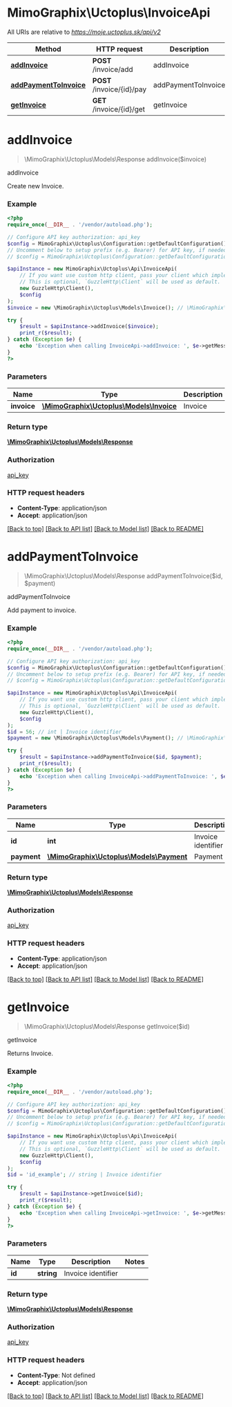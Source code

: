 # MimoGraphix\Uctoplus\InvoiceApi

All URIs are relative to *https://moje.uctoplus.sk/api/v2*

Method | HTTP request | Description
------------- | ------------- | -------------
[**addInvoice**](InvoiceApi.md#addInvoice) | **POST** /invoice/add | addInvoice
[**addPaymentToInvoice**](InvoiceApi.md#addPaymentToInvoice) | **POST** /invoice/{id}/pay | addPaymentToInvoice
[**getInvoice**](InvoiceApi.md#getInvoice) | **GET** /invoice/{id}/get | getInvoice


# **addInvoice**
> \MimoGraphix\Uctoplus\Models\Response addInvoice($invoice)

addInvoice

Create new Invoice.

### Example
```php
<?php
require_once(__DIR__ . '/vendor/autoload.php');

// Configure API key authorization: api_key
$config = MimoGraphix\Uctoplus\Configuration::getDefaultConfiguration()->setApiKey('api_key', 'YOUR_API_KEY');
// Uncomment below to setup prefix (e.g. Bearer) for API key, if needed
// $config = MimoGraphix\Uctoplus\Configuration::getDefaultConfiguration()->setApiKeyPrefix('api_key', 'Bearer');

$apiInstance = new MimoGraphix\Uctoplus\Api\InvoiceApi(
    // If you want use custom http client, pass your client which implements `GuzzleHttp\ClientInterface`.
    // This is optional, `GuzzleHttp\Client` will be used as default.
    new GuzzleHttp\Client(),
    $config
);
$invoice = new \MimoGraphix\Uctoplus\Models\Invoice(); // \MimoGraphix\Uctoplus\Models\Invoice | Invoice

try {
    $result = $apiInstance->addInvoice($invoice);
    print_r($result);
} catch (Exception $e) {
    echo 'Exception when calling InvoiceApi->addInvoice: ', $e->getMessage(), PHP_EOL;
}
?>
```

### Parameters

Name | Type | Description  | Notes
------------- | ------------- | ------------- | -------------
 **invoice** | [**\MimoGraphix\Uctoplus\Models\Invoice**](../Model/Invoice.md)| Invoice |

### Return type

[**\MimoGraphix\Uctoplus\Models\Response**](../Model/Response.md)

### Authorization

[api_key](../../README.md#api_key)

### HTTP request headers

 - **Content-Type**: application/json
 - **Accept**: application/json

[[Back to top]](#) [[Back to API list]](../../README.md#documentation-for-api-endpoints) [[Back to Model list]](../../README.md#documentation-for-models) [[Back to README]](../../README.md)

# **addPaymentToInvoice**
> \MimoGraphix\Uctoplus\Models\Response addPaymentToInvoice($id, $payment)

addPaymentToInvoice

Add payment to invoice.

### Example
```php
<?php
require_once(__DIR__ . '/vendor/autoload.php');

// Configure API key authorization: api_key
$config = MimoGraphix\Uctoplus\Configuration::getDefaultConfiguration()->setApiKey('api_key', 'YOUR_API_KEY');
// Uncomment below to setup prefix (e.g. Bearer) for API key, if needed
// $config = MimoGraphix\Uctoplus\Configuration::getDefaultConfiguration()->setApiKeyPrefix('api_key', 'Bearer');

$apiInstance = new MimoGraphix\Uctoplus\Api\InvoiceApi(
    // If you want use custom http client, pass your client which implements `GuzzleHttp\ClientInterface`.
    // This is optional, `GuzzleHttp\Client` will be used as default.
    new GuzzleHttp\Client(),
    $config
);
$id = 56; // int | Invoice identifier
$payment = new \MimoGraphix\Uctoplus\Models\Payment(); // \MimoGraphix\Uctoplus\Models\Payment | Payment

try {
    $result = $apiInstance->addPaymentToInvoice($id, $payment);
    print_r($result);
} catch (Exception $e) {
    echo 'Exception when calling InvoiceApi->addPaymentToInvoice: ', $e->getMessage(), PHP_EOL;
}
?>
```

### Parameters

Name | Type | Description  | Notes
------------- | ------------- | ------------- | -------------
 **id** | **int**| Invoice identifier |
 **payment** | [**\MimoGraphix\Uctoplus\Models\Payment**](../Model/Payment.md)| Payment |

### Return type

[**\MimoGraphix\Uctoplus\Models\Response**](../Model/Response.md)

### Authorization

[api_key](../../README.md#api_key)

### HTTP request headers

 - **Content-Type**: application/json
 - **Accept**: application/json

[[Back to top]](#) [[Back to API list]](../../README.md#documentation-for-api-endpoints) [[Back to Model list]](../../README.md#documentation-for-models) [[Back to README]](../../README.md)

# **getInvoice**
> \MimoGraphix\Uctoplus\Models\Response getInvoice($id)

getInvoice

Returns Invoice.

### Example
```php
<?php
require_once(__DIR__ . '/vendor/autoload.php');

// Configure API key authorization: api_key
$config = MimoGraphix\Uctoplus\Configuration::getDefaultConfiguration()->setApiKey('api_key', 'YOUR_API_KEY');
// Uncomment below to setup prefix (e.g. Bearer) for API key, if needed
// $config = MimoGraphix\Uctoplus\Configuration::getDefaultConfiguration()->setApiKeyPrefix('api_key', 'Bearer');

$apiInstance = new MimoGraphix\Uctoplus\Api\InvoiceApi(
    // If you want use custom http client, pass your client which implements `GuzzleHttp\ClientInterface`.
    // This is optional, `GuzzleHttp\Client` will be used as default.
    new GuzzleHttp\Client(),
    $config
);
$id = 'id_example'; // string | Invoice identifier

try {
    $result = $apiInstance->getInvoice($id);
    print_r($result);
} catch (Exception $e) {
    echo 'Exception when calling InvoiceApi->getInvoice: ', $e->getMessage(), PHP_EOL;
}
?>
```

### Parameters

Name | Type | Description  | Notes
------------- | ------------- | ------------- | -------------
 **id** | **string**| Invoice identifier |

### Return type

[**\MimoGraphix\Uctoplus\Models\Response**](../Model/Response.md)

### Authorization

[api_key](../../README.md#api_key)

### HTTP request headers

 - **Content-Type**: Not defined
 - **Accept**: application/json

[[Back to top]](#) [[Back to API list]](../../README.md#documentation-for-api-endpoints) [[Back to Model list]](../../README.md#documentation-for-models) [[Back to README]](../../README.md)

